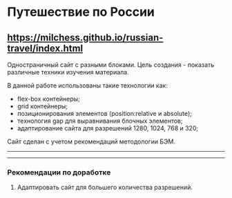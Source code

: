 # Путешествие по России
https://milchess.github.io/russian-travel/index.html
------

Одностраничный сайт с разными блоками.
Цель создания - показать различные техники изучения материала.

В данной работе использованы такие технологии как:
* flex-box контейнеры;
* grid контейнеры;
* позиционирования элементов (position:relative и absolute);
* технология gap для выравнивания блочных элементов;
* адаптирование сайта для разрешений 1280, 1024, 768 и 320;


Сайт сделан с учетом рекомендаций методологии БЭМ.

------

------

### Рекомендации по доработке

1. Адаптировать сайт для большего количества разрешений.
 
